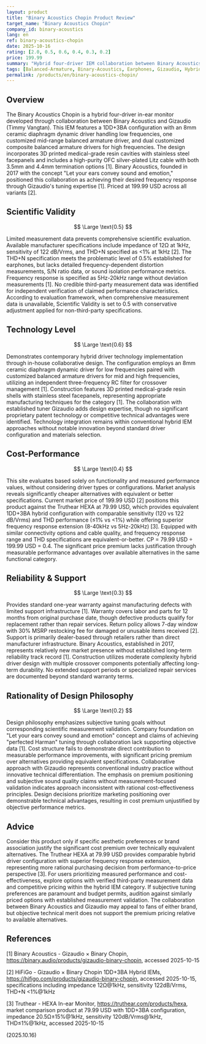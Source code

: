 ```yaml
---
layout: product
title: "Binary Acoustics Chopin Product Review"
target_name: "Binary Acoustics Chopin"
company_id: binary-acoustics
lang: en
ref: binary-acoustics-chopin
date: 2025-10-16
rating: [2.0, 0.5, 0.6, 0.4, 0.3, 0.2]
price: 199.99
summary: "Hybrid four-driver IEM collaboration between Binary Acoustics and Gizaudio featuring 1DD+3BA configuration with limited measurement validation and significant cost-performance concerns relative to alternatives."
tags: [Balanced-Armature, Binary-Acoustics, Earphones, Gizaudio, Hybrid, In-ear monitors]
permalink: /products/en/binary-acoustics-chopin/
---
```

## Overview

The Binary Acoustics Chopin is a hybrid four-driver in-ear monitor developed through collaboration between Binary Acoustics and Gizaudio (Timmy Vangtan). This IEM features a 1DD+3BA configuration with an 8mm ceramic diaphragm dynamic driver handling low frequencies, one customized mid-range balanced armature driver, and dual customized composite balanced armature drivers for high frequencies. The design incorporates 3D printed medical-grade resin cavities with stainless steel facepanels and includes a high-purity OFC silver-plated Litz cable with both 3.5mm and 4.4mm termination options [1]. Binary Acoustics, founded in 2017 with the concept "Let your ears convey sound and emotion," positioned this collaboration as achieving their desired frequency response through Gizaudio's tuning expertise [1]. Priced at 199.99 USD across all variants [2].

## Scientific Validity

$$ \Large \text{0.5} $$

Limited measurement data prevents comprehensive scientific evaluation. Available manufacturer specifications include impedance of 12Ω at 1kHz, sensitivity of 122 dB/Vrms, and THD+N specified as <1% at 1kHz [2]. The THD+N specification meets the problematic level of 0.5% established for earphones, but lacks detailed frequency-dependent distortion measurements, S/N ratio data, or sound isolation performance metrics. Frequency response is specified as 5Hz-20kHz range without deviation measurements [1]. No credible third-party measurement data was identified for independent verification of claimed performance characteristics. According to evaluation framework, when comprehensive measurement data is unavailable, Scientific Validity is set to 0.5 with conservative adjustment applied for non-third-party specifications.

## Technology Level

$$ \Large \text{0.6} $$

Demonstrates contemporary hybrid driver technology implementation through in-house collaborative design. The configuration employs an 8mm ceramic diaphragm dynamic driver for low frequencies paired with customized balanced armature drivers for mid and high frequencies, utilizing an independent three-frequency RC filter for crossover management [1]. Construction features 3D printed medical-grade resin shells with stainless steel facepanels, representing appropriate manufacturing techniques for the category [1]. The collaboration with established tuner Gizaudio adds design expertise, though no significant proprietary patent technology or competitive technical advantages were identified. Technology integration remains within conventional hybrid IEM approaches without notable innovation beyond standard driver configuration and materials selection.

## Cost-Performance

$$ \Large \text{0.4} $$

This site evaluates based solely on functionality and measured performance values, without considering driver types or configurations. Market analysis reveals significantly cheaper alternatives with equivalent or better specifications. Current market price of 199.99 USD [2] positions this product against the Truthear HEXA at 79.99 USD, which provides equivalent 1DD+3BA hybrid configuration with comparable sensitivity (120 vs 122 dB/Vrms) and THD performance (≤1% vs <1%) while offering superior frequency response extension (8-40kHz vs 5Hz-20kHz) [3]. Equipped with similar connectivity options and cable quality, and frequency response range and THD specifications are equivalent-or-better. CP = 79.99 USD ÷ 199.99 USD = 0.4. The significant price premium lacks justification through measurable performance advantages over available alternatives in the same functional category.

## Reliability & Support

$$ \Large \text{0.3} $$

Provides standard one-year warranty against manufacturing defects with limited support infrastructure [1]. Warranty covers labor and parts for 12 months from original purchase date, though defective products qualify for replacement rather than repair services. Return policy allows 7-day window with 30% MSRP restocking fee for damaged or unusable items received [2]. Support is primarily dealer-based through retailers rather than direct manufacturer infrastructure. Binary Acoustics, established in 2017, represents relatively new market presence without established long-term reliability track record [1]. Construction utilizes moderate complexity hybrid driver design with multiple crossover components potentially affecting long-term durability. No extended support periods or specialized repair services are documented beyond standard warranty terms.

## Rationality of Design Philosophy

$$ \Large \text{0.2} $$

Design philosophy emphasizes subjective tuning goals without corresponding scientific measurement validation. Company foundation on "Let your ears convey sound and emotion" concept and claims of achieving "perfected Harman" tuning through collaboration lack supporting objective data [1]. Cost structure fails to demonstrate direct contribution to measurable performance improvements, with significant pricing premium over alternatives providing equivalent specifications. Collaborative approach with Gizaudio represents conventional industry practice without innovative technical differentiation. The emphasis on premium positioning and subjective sound quality claims without measurement-focused validation indicates approach inconsistent with rational cost-effectiveness principles. Design decisions prioritize marketing positioning over demonstrable technical advantages, resulting in cost premium unjustified by objective performance metrics.

## Advice

Consider this product only if specific aesthetic preferences or brand association justify the significant cost premium over technically equivalent alternatives. The Truthear HEXA at 79.99 USD provides comparable hybrid driver configuration with superior frequency response extension, representing more rational purchasing decision from performance-to-price perspective [3]. For users prioritizing measured performance and cost-effectiveness, explore options with verified third-party measurement data and competitive pricing within the hybrid IEM category. If subjective tuning preferences are paramount and budget permits, audition against similarly priced options with established measurement validation. The collaboration between Binary Acoustics and Gizaudio may appeal to fans of either brand, but objective technical merit does not support the premium pricing relative to available alternatives.

## References

[1] Binary Acoustics - Gizaudio × Binary Chopin, https://binary.audio/products/gizaudio-binary-chopin, accessed 2025-10-15

[2] HiFiGo - Gizaudio × Binary Chopin 1DD+3BA Hybrid IEMs, https://hifigo.com/products/gizaudio-binary-chopin, accessed 2025-10-15, specifications including impedance 12Ω@1kHz, sensitivity 122dB/Vrms, THD+N <1%@1kHz

[3] Truthear - HEXA In-ear Monitor, https://truthear.com/products/hexa, market comparison product at 79.99 USD with 1DD+3BA configuration, impedance 20.5Ω±15%@1kHz, sensitivity 120dB/Vrms@1kHz, THD≤1%@1kHz, accessed 2025-10-15

(2025.10.16)